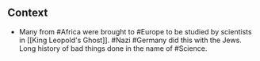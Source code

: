 ## Context
- Many from #Africa were brought to #Europe to be studied by scientists in [[King Leopold's Ghost]]. #Nazi #Germany did this with the Jews. Long history of bad things done in the name of #Science. 